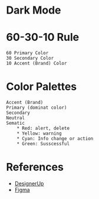 # Dark Mode

# 60-30-10 Rule
    60 Primary Color
    30 Secondary Color
    10 Accent (Brand) Color


# Color Palettes
    Accent (Brand)
    Primary (dominat color)
    Secondary
    Neutral
    Sematic
        * Red: alert, delete
        * Yellow: warning
        * Cyan: Info change or action
        * Green: Susscessful

# References
* [DesignerUp](https://www.youtube.com/channel/UCw2R8kz3aotYtV9utqf0uaw)
* [Figma](https://www.figma.com)
